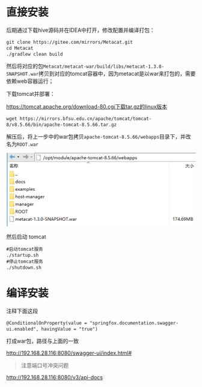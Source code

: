 # 直接安装

后期通过下载hive源码并在IDEA中打开，修改配置并编译打包：

```
git clone https://gitee.com/mirrors/Metacat.git
cd Metacat
./gradlew clean build
```

然后将对应的包`Metacat/metacat-war/build/libs/metacat-1.3.0-SNAPSHOT.war`拷贝到对应的tomcat容器中，因为metacat是以war来打包的，需要依赖web容器运行；

下载tomcat并部署：

https://tomcat.apache.org/download-80.cgi下载tar.gz的linux版本

```
wget https://mirrors.bfsu.edu.cn/apache/tomcat/tomcat-8/v8.5.66/bin/apache-tomcat-8.5.66.tar.gz
```

解压后，将上一步中的war包拷贝`apache-tomcat-8.5.66/webapps`目录下，并改名为`ROOT.war`

![image-20210527143658705](images/image-20210527143658705.png)

然后启动 tomcat

```
#启动tomcat服务
./startup.sh
#停止tomcat服务
./shutdown.sh
```

# 编译安装

注释下面这段

```
@ConditionalOnProperty(value = "springfox.documentation.swagger-ui.enabled", havingValue = "true")
```

打成war包，路径与上面的一致

http://192.168.28.116:8080/swagger-ui/index.html#

> 注意端口号冲突问题

http://192.168.28.116:8080/v3/api-docs

